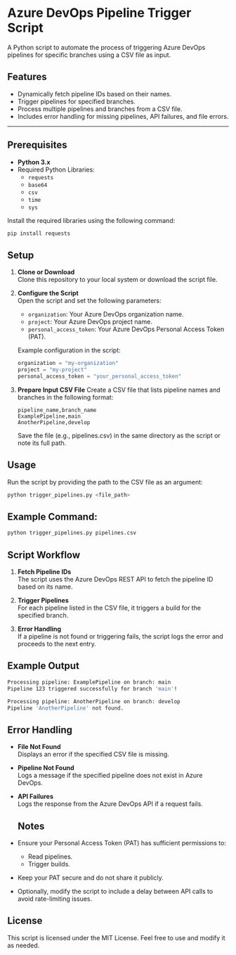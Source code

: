 # Azure DevOps Pipeline Trigger Script

A Python script to automate the process of triggering Azure DevOps pipelines for specific branches using a CSV file as input.

## Features

- Dynamically fetch pipeline IDs based on their names.
- Trigger pipelines for specified branches.
- Process multiple pipelines and branches from a CSV file.
- Includes error handling for missing pipelines, API failures, and file errors.

---

## Prerequisites

- **Python 3.x**
- Required Python Libraries:
  - `requests`
  - `base64`
  - `csv`
  - `time`
  - `sys`

Install the required libraries using the following command:

```bash
pip install requests
```


## Setup

1. **Clone or Download**  
   Clone this repository to your local system or download the script file.

2. **Configure the Script**  
   Open the script and set the following parameters:
   - `organization`: Your Azure DevOps organization name.
   - `project`: Your Azure DevOps project name.
   - `personal_access_token`: Your Azure DevOps Personal Access Token (PAT).

   Example configuration in the script:

   ```python
   organization = "my-organization"
   project = "my-project"
   personal_access_token = "your_personal_access_token"
   ```
   
3. **Prepare Input CSV File**
   Create a CSV file that lists pipeline names and branches in the following format:
   ```csv
   pipeline_name,branch_name
   ExamplePipeline,main
   AnotherPipeline,develop
   ```

   Save the file (e.g., pipelines.csv) in the same directory as the script or note its full path.



## Usage

Run the script by providing the path to the CSV file as an argument:
```bash
python trigger_pipelines.py <file_path>
```

## Example Command:
```bash
python trigger_pipelines.py pipelines.csv
```


## Script Workflow

1. **Fetch Pipeline IDs**  
   The script uses the Azure DevOps REST API to fetch the pipeline ID based on its name.

2. **Trigger Pipelines**  
   For each pipeline listed in the CSV file, it triggers a build for the specified branch.

3. **Error Handling**  
   If a pipeline is not found or triggering fails, the script logs the error and proceeds to the next entry.


## Example Output

```bash
Processing pipeline: ExamplePipeline on branch: main
Pipeline 123 triggered successfully for branch 'main'!

Processing pipeline: AnotherPipeline on branch: develop
Pipeline 'AnotherPipeline' not found.
```


## Error Handling

- **File Not Found**  
  Displays an error if the specified CSV file is missing.

- **Pipeline Not Found**  
  Logs a message if the specified pipeline does not exist in Azure DevOps.

- **API Failures**  
  Logs the response from the Azure DevOps API if a request fails.


  ## Notes

- Ensure your Personal Access Token (PAT) has sufficient permissions to:
  - Read pipelines.
  - Trigger builds.
- Keep your PAT secure and do not share it publicly.
- Optionally, modify the script to include a delay between API calls to avoid rate-limiting issues.


## License

This script is licensed under the MIT License. Feel free to use and modify it as needed.
